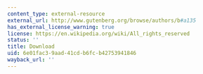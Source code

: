 ```yaml
---
content_type: external-resource
external_url: http://www.gutenberg.org/browse/authors/b#a135
has_external_license_warning: true
license: https://en.wikipedia.org/wiki/All_rights_reserved
status: ''
title: Download
uid: 6e01fac3-9aad-41cd-b6fc-b42753941846
wayback_url: ''
---
```

